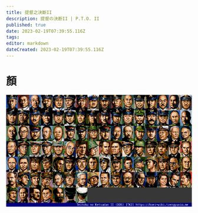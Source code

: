 ```yaml
---
title: 提督之決斷II
description: 提督の決断II | P.T.O. II
published: true
date: 2023-02-19T07:39:55.116Z
tags: 
editor: markdown
dateCreated: 2023-02-19T07:39:55.116Z
---
```


# 顏

![tk2_dos_f00-index-noted.png](/assets/faces/00indexes/tk2_dos_f00-index-noted.png)